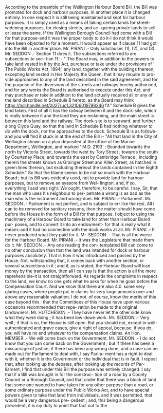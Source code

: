According to the preamble of the Wellington Harbour Board Bill, the Bill was promoted for dock and harbour purposes. In another place it is changed entirely. In one respect it is still being maintained and kept for harbour purposes. It is simply used as a means of taking certain lands for street- widening purposes, for closing streets, and ac- quiring private lands to sell or lease the same. If the Wellington Borough Council had come with a Bill for that purpose-and it was the proper body to do it-I do not think it would have been objected to for a moment. It would appear as if clause 11 had got into the Bill in another place. Mr. PIRANI .- Only subclauses (1), (2), and (3). Mr. SEDDON .- Section 11 does it. The subsections referred to are subsections to sec- tion 11 :- " The Board may, in addition to the powers to take land vested in it by the Act, purchase or take under the provisions of ' The Public Works Act, 1894,' any land, together with the buildings thereon, excepting land vested in Her Majesty the Queen, that it may require to pro- vide approaches to any of the land described in the said agreement, and for the purpose of the diversions of the streets and railways hereby authorised, and for any works the Board is authorised to execute under this Act, and may purchase or take in addition to the land actually required all or any of the land described in Schedule B hereto, as the Board may think https://hdl.handle.net/2027/uc1.32106019788246 fit." Schedule B gives the land taken. First of all it has the railway between it and the dock-site, which is really between it and the land they are reclaiming, and the main street is between this land and the railway. The dock-site is to seaward. and further along Clyde Quay, so that the land in Schedule B had nothing whatever to do with the dock, nor the approaches to the dock. Schedule B is as follows-and you will find it stuck in at the end of the Bill :- "All that land in the City of Wellington shown on a plan deposited at the office of the Marine Department, Wellington, and marked ' M.D. 2193' : Bounded towards the north by Victoria Street, towards the west by Tory Street ; towards the south by Courtenay Place, and towards the east by Cambridge Terrace ; including therein the streets known as Grainger Street and Allen Street, as hatched in green lines thereon, but excluding thereout the lands contained in the Eighth Schedule." So that the blame seems to be not so much with the Harbour Board ; but its Bill was evidently used, not to provide land for harbour purposes, but to remove an eyesore from Wel- lington, and, if so, everything I said was right. We ought, therefore, to be careful. I say, Sir, that the man who uses his neighbour to per- petrate a wrong is as bad as the man who is the instrument and wrong-doer. Mr. PIRANI .- Parliament. Mr. SEDDON .- Parliament is not perfect, and is subject to err like the rest. All I can to be removed for sanitary reasons, then the matter should have come before the House in the form of a Bill for that purpose. I object to using the machinery of a Harbour Board to take land for other than Harbour Board pur- poses, and to convert it into an endowment- for that is really what it means-and it had no connection with the dock works at all. Mr. PIRANI .- It never produced what they paid for it. Mr. SEDDON .- That is all the worse for the Harbour Board. Mr. PIRANI .- It was the Legislature that made them do it. Mr. SEDDON .- Any one reading the con- templated Bill can come to no other conclusion than that the land was intended for dock or harbour purposes absolutely. That is how it was introduced and passed by the House. Not. withstanding that, it comes back with another section, or several subsections in it ; and if, as is stated, the Harbour Board will lose money by the transaction, then all I can say is that the action is all the more reprehensible-it is not straightforward. As regards the complaints in respect to the land, we know no one gets what he asks for when he goes before the Compensation Court. And we know that there are also 4.0. some very glaring cases, where people put in claims for very large amounts over and above any reasonable valuation. I do not, of course, know the merits of this case beyond this : that the Committees of this House have upon various occasions recommended that repa- ration be made to the original landowners. Mr. HUTCHESON .- They have never let the other side know what they were doing ; it has been low-down work. Mr. SEDDON .- Very well ; if that is so, the House is still open. But you should not, except in well-authenticated and grave cases, give a right of appeal, because, if you do, you will have no end whatever to the compensation claims. An Hon. MEMBER .- We will come back on the Government. Mr. SEDDON .- I do not know that you can come back on the Government ; but if there has been a miscarriage of justice, if there has been any wrong done, and a case can be made out for Parliament to deal with, I say Parlia- ment has a right to deal with it, whether it is the Government or the individual that is in fault. I repeat that, after looking up the debates, after looking up the records of Par- liament, I find that under this Bill the purpose was entirely changed. I say that if a Bill was brought in for the construc- tion of a road by a County Council or a Borough Council, and that under that there was a block of land that some one wanted to have taken for any other purpose than a road, or some ordinary purpose under the Public Works Act, and to have special powers given to take that land from individuals, and it was permitted, that would be a very dangerous pre- cedent ; and, this being a dangerous precedent, it is my duty to point that fact out to the 